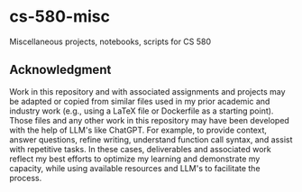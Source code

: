 # cs-580-misc
Miscellaneous projects, notebooks, scripts for CS 580

## Acknowledgment  
Work in this repository and with associated assignments and projects may be adapted or copied from similar files used in my prior academic and industry work (e.g., using a LaTeX file or Dockerfile as a starting point). Those files and any other work in this repository may have been developed with the help of LLM's like ChatGPT. For example, to provide context, answer questions, refine writing, understand function call syntax, and assist with repetitive tasks. In these cases, deliverables and associated work reflect my best efforts to optimize my learning and demonstrate my capacity, while using available resources and LLM's to facilitate the process.
